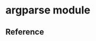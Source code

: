 # argparse module


## Reference
[^1]: https://docs.python.org/3/library/argparse.html
[^2]: http://songpengfei.iteye.com/blog/1320877
